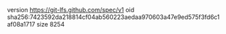 version https://git-lfs.github.com/spec/v1
oid sha256:7423592da218814cf04ab560223aedaa970603a47e9ed575f3fd6c1af08a1717
size 8254
